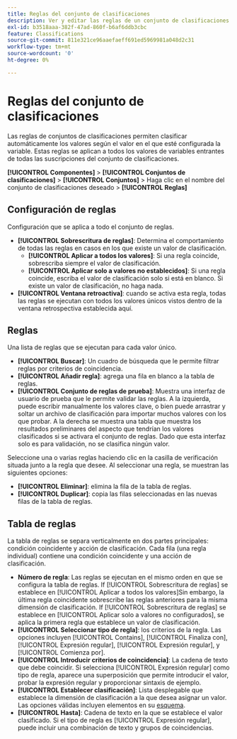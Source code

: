 ```yaml
---
title: Reglas del conjunto de clasificaciones
description: Ver y editar las reglas de un conjunto de clasificaciones individual.
exl-id: b3518aaa-382f-47ad-860f-b6af6ddb3cbc
feature: Classifications
source-git-commit: 811e321ce96aaefaeff691ed5969981a048d2c31
workflow-type: tm+mt
source-wordcount: '0'
ht-degree: 0%

---
```


# Reglas del conjunto de clasificaciones

Las reglas de conjuntos de clasificaciones permiten clasificar automáticamente los valores según el valor en el que esté configurada la variable. Estas reglas se aplican a todos los valores de variables entrantes de todas las suscripciones del conjunto de clasificaciones.

**[!UICONTROL Componentes]** > **[!UICONTROL Conjuntos de clasificaciones]** > **[!UICONTROL Conjuntos]** > Haga clic en el nombre del conjunto de clasificaciones deseado > **[!UICONTROL Reglas]**

## Configuración de reglas

Configuración que se aplica a todo el conjunto de reglas.

* **[!UICONTROL Sobrescritura de reglas]**: Determina el comportamiento de todas las reglas en casos en los que existe un valor de clasificación.
   * **[!UICONTROL Aplicar a todos los valores]**: Si una regla coincide, sobrescriba siempre el valor de clasificación.
   * **[!UICONTROL Aplicar solo a valores no establecidos]**: Si una regla coincide, escriba el valor de clasificación solo si está en blanco. Si existe un valor de clasificación, no haga nada.
* **[!UICONTROL Ventana retroactiva]**: cuando se activa esta regla, todas las reglas se ejecutan con todos los valores únicos vistos dentro de la ventana retrospectiva establecida aquí.

## Reglas

Una lista de reglas que se ejecutan para cada valor único.

* **[!UICONTROL Buscar]**: Un cuadro de búsqueda que le permite filtrar reglas por criterios de coincidencia.
* **[!UICONTROL Añadir regla]**: agrega una fila en blanco a la tabla de reglas.
* **[!UICONTROL Conjunto de reglas de prueba]**: Muestra una interfaz de usuario de prueba que le permite validar las reglas. A la izquierda, puede escribir manualmente los valores clave, o bien puede arrastrar y soltar un archivo de clasificación para importar muchos valores con los que probar. A la derecha se muestra una tabla que muestra los resultados preliminares del aspecto que tendrían los valores clasificados si se activara el conjunto de reglas. Dado que esta interfaz solo es para validación, no se clasifica ningún valor.

Seleccione una o varias reglas haciendo clic en la casilla de verificación situada junto a la regla que desee. Al seleccionar una regla, se muestran las siguientes opciones:

* **[!UICONTROL Eliminar]**: elimina la fila de la tabla de reglas.
* **[!UICONTROL Duplicar]**: copia las filas seleccionadas en las nuevas filas de la tabla de reglas.

## Tabla de reglas

La tabla de reglas se separa verticalmente en dos partes principales: condición coincidente y acción de clasificación. Cada fila (una regla individual) contiene una condición coincidente y una acción de clasificación.

* **Número de regla**: Las reglas se ejecutan en el mismo orden en que se configura la tabla de reglas. If [!UICONTROL Sobrescritura de reglas] se establece en [!UICONTROL Aplicar a todos los valores]Sin embargo, la última regla coincidente sobrescribe las reglas anteriores para la misma dimensión de clasificación. If [!UICONTROL Sobrescritura de reglas] se establece en [!UICONTROL Aplicar solo a valores no configurados], se aplica la primera regla que establece un valor de clasificación.
* **[!UICONTROL Seleccionar tipo de regla]**: los criterios de la regla. Las opciones incluyen [!UICONTROL Contains], [!UICONTROL Finaliza con], [!UICONTROL Expresión regular], [!UICONTROL Expresión regular], y [!UICONTROL Comienza por].
* **[!UICONTROL Introducir criterios de coincidencia]**: La cadena de texto que debe coincidir. Si selecciona [!UICONTROL Expresión regular] como tipo de regla, aparece una superposición que permite introducir el valor, probar la expresión regular y proporcionar sintaxis de ejemplo.
* **[!UICONTROL Establecer clasificación]**: Lista desplegable que establece la dimensión de clasificación a la que desea asignar un valor. Las opciones válidas incluyen elementos en su [esquema](schema.md).
* **[!UICONTROL Hasta]**: Cadena de texto en la que se establece el valor clasificado. Si el tipo de regla es [!UICONTROL Expresión regular], puede incluir una combinación de texto y grupos de coincidencias.
